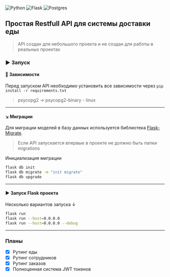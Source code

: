![Python](https://img.shields.io/badge/python-3670A0?style=for-the-badge&logo=python&logoColor=ffdd54)
![Flask](https://img.shields.io/badge/flask-%23000.svg?style=for-the-badge&logo=flask&logoColor=white)
![Postgres](https://img.shields.io/badge/postgres-%23316192.svg?style=for-the-badge&logo=postgresql&logoColor=white)
## Простая Restfull API для системы доставки еды

> API создан для небольшого проекта и не создан для работы в реальных проектах

### :arrow_forward: Запуск

#### :triangular_flag_on_post: Зависимости
Перед запуском API необходимо установить все зависимости через `pip install -r requirements.txt`
> psycopg2 -> psycopg2-binary - linux
---

#### :arrow_lower_right: Миграции
Для миграции моделей в базу данных используется библиотека [Flask-Migrate](https://pypi.org/project/Flask-Migrate/).
> Если API запускается впервые в проекте не должно быть папки migrations

Инициализация миграции
```bash
flask db init
flask db migrate -m "init migrate"
flask db upgrade
```
---

#### :arrow_forward: Запуск Flask проекта
Несколько вариантов запуска ↓
```bash
flask run
flask run --host=0.0.0.0
flask run --host=0.0.0.0 --debug
```
---

### Планы
- [x] Рутинг еды
- [x] Рутинг сотрудников
- [x] Рутинг заказов
- [x] Полноценная система JWT токенов
